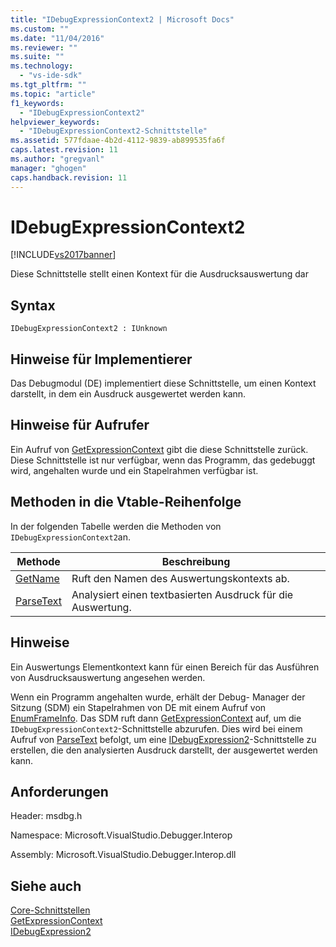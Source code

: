 ```yaml
---
title: "IDebugExpressionContext2 | Microsoft Docs"
ms.custom: ""
ms.date: "11/04/2016"
ms.reviewer: ""
ms.suite: ""
ms.technology: 
  - "vs-ide-sdk"
ms.tgt_pltfrm: ""
ms.topic: "article"
f1_keywords: 
  - "IDebugExpressionContext2"
helpviewer_keywords: 
  - "IDebugExpressionContext2-Schnittstelle"
ms.assetid: 577fdaae-4b2d-4112-9839-ab899535fa6f
caps.latest.revision: 11
ms.author: "gregvanl"
manager: "ghogen"
caps.handback.revision: 11
---
```

# IDebugExpressionContext2
[!INCLUDE[vs2017banner](../../../code-quality/includes/vs2017banner.md)]

Diese Schnittstelle stellt einen Kontext für die Ausdrucksauswertung dar  
  
## Syntax  
  
```  
IDebugExpressionContext2 : IUnknown  
```  
  
## Hinweise für Implementierer  
 Das Debugmodul \(DE\) implementiert diese Schnittstelle, um einen Kontext darstellt, in dem ein Ausdruck ausgewertet werden kann.  
  
## Hinweise für Aufrufer  
 Ein Aufruf von [GetExpressionContext](../../../extensibility/debugger/reference/idebugstackframe2-getexpressioncontext.md) gibt die diese Schnittstelle zurück.  Diese Schnittstelle ist nur verfügbar, wenn das Programm, das gedebuggt wird, angehalten wurde und ein Stapelrahmen verfügbar ist.  
  
## Methoden in die Vtable\-Reihenfolge  
 In der folgenden Tabelle werden die Methoden von `IDebugExpressionContext2`an.  
  
|Methode|Beschreibung|  
|-------------|------------------|  
|[GetName](../../../extensibility/debugger/reference/idebugexpressioncontext2-getname.md)|Ruft den Namen des Auswertungskontexts ab.|  
|[ParseText](../../../extensibility/debugger/reference/idebugexpressioncontext2-parsetext.md)|Analysiert einen textbasierten Ausdruck für die Auswertung.|  
  
## Hinweise  
 Ein Auswertungs Elementkontext kann für einen Bereich für das Ausführen von Ausdrucksauswertung angesehen werden.  
  
 Wenn ein Programm angehalten wurde, erhält der Debug\- Manager der Sitzung \(SDM\) ein Stapelrahmen von DE mit einem Aufruf von [EnumFrameInfo](../../../extensibility/debugger/reference/idebugthread2-enumframeinfo.md).  Das SDM ruft dann [GetExpressionContext](../../../extensibility/debugger/reference/idebugstackframe2-getexpressioncontext.md) auf, um die `IDebugExpressionContext2`\-Schnittstelle abzurufen.  Dies wird bei einem Aufruf von [ParseText](../../../extensibility/debugger/reference/idebugexpressioncontext2-parsetext.md) befolgt, um eine [IDebugExpression2](../../../extensibility/debugger/reference/idebugexpression2.md)\-Schnittstelle zu erstellen, die den analysierten Ausdruck darstellt, der ausgewertet werden kann.  
  
## Anforderungen  
 Header: msdbg.h  
  
 Namespace: Microsoft.VisualStudio.Debugger.Interop  
  
 Assembly: Microsoft.VisualStudio.Debugger.Interop.dll  
  
## Siehe auch  
 [Core\-Schnittstellen](../../../extensibility/debugger/reference/core-interfaces.md)   
 [GetExpressionContext](../../../extensibility/debugger/reference/idebugstackframe2-getexpressioncontext.md)   
 [IDebugExpression2](../../../extensibility/debugger/reference/idebugexpression2.md)